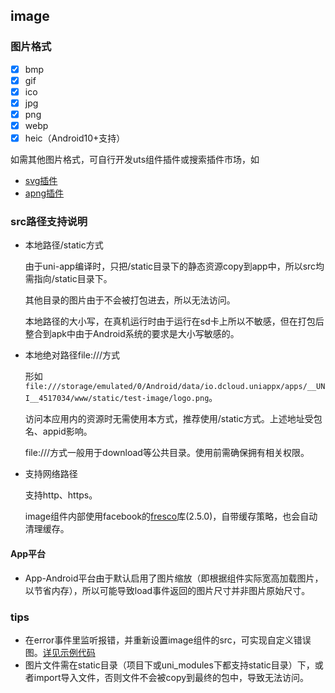 ## image

<!-- UTSCOMJSON.image.description -->

<!-- UTSCOMJSON.image.attrubute -->

<!-- UTSCOMJSON.image.event -->

### 图片格式
- [x] bmp
- [x] gif
- [x] ico
- [x] jpg
- [x] png
- [x] webp
- [x] heic（Android10+支持）

如需其他图片格式，可自行开发uts组件插件或搜索插件市场，如
- [svg插件](https://ext.dcloud.net.cn/search?q=svg&orderBy=Relevance&cat1=8&cat2=82)
- [apng插件](https://ext.dcloud.net.cn/search?q=apng&orderBy=Relevance&cat1=8&cat2=82)

### src路径支持说明

- 本地路径/static方式

	由于uni-app编译时，只把/static目录下的静态资源copy到app中，所以src均需指向/static目录下。
	
	其他目录的图片由于不会被打包进去，所以无法访问。
	
	本地路径的大小写，在真机运行时由于运行在sd卡上所以不敏感，但在打包后整合到apk中由于Android系统的要求是大小写敏感的。

- 本地绝对路径file:///方式
	
	形如`file:///storage/emulated/0/Android/data/io.dcloud.uniappx/apps/__UNI__4517034/www/static/test-image/logo.png`。
	
	访问本应用内的资源时无需使用本方式，推荐使用/static方式。上述地址受包名、appid影响。
	
	file:///方式一般用于download等公共目录。使用前需确保拥有相关权限。

- 支持网络路径
	
	支持http、https。
	
	image组件内部使用facebook的[fresco](https://github.com/facebook/fresco)库(2.5.0)，自带缓存策略，也会自动清理缓存。

<!-- UTSCOMJSON.image.example -->

<!-- UTSCOMJSON.image.compatibility -->

#### App平台
- App-Android平台由于默认启用了图片缩放（即根据组件实际宽高加载图片，以节省内存），所以可能导致load事件返回的图片尺寸并非图片原始尺寸。

<!-- UTSCOMJSON.image.children -->

<!-- UTSCOMJSON.image.reference -->

### tips
- 在error事件里监听报错，并重新设置image组件的src，可实现自定义错误图。[详见示例代码](https://gitcode.net/dcloud/hello-uni-app-x/-/blob/master/pages/component/image/image-path.uvue)
- 图片文件需在static目录（项目下或uni_modules下都支持static目录）下，或者import导入文件，否则文件不会被copy到最终的包中，导致无法访问。